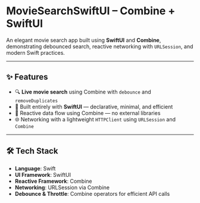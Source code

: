 # MovieSearchSwiftUI – Combine + SwiftUI

An elegant movie search app built using **SwiftUI** and **Combine**, demonstrating debounced search, reactive networking with `URLSession`, and modern Swift practices.

---

## ✨ Features

- 🔍 **Live movie search** using Combine with `debounce` and `removeDuplicates`
- 📱 Built entirely with **SwiftUI** — declarative, minimal, and efficient
- 🔁 Reactive data flow using Combine — no external libraries
- 🌐 Networking with a lightweight `HTTPClient` using `URLSession` and `Combine`

---

## 🛠 Tech Stack

- **Language**: Swift
- **UI Framework**: SwiftUI
- **Reactive Framework**: Combine
- **Networking**: URLSession via Combine
- **Debounce & Throttle**: Combine operators for efficient API calls
